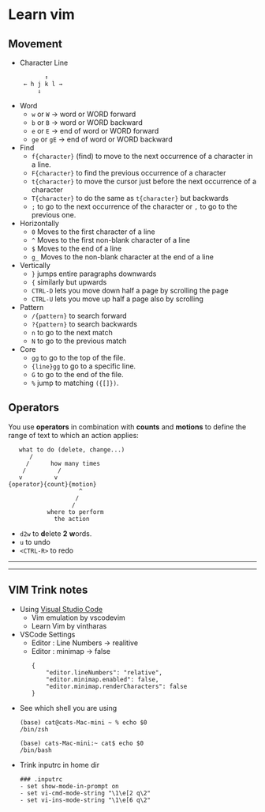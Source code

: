 # Learn vim

## Movement

- Character Line
    ```
           ↑
     ← h j k l →
         ↓
    ```
- Word
  - `w` or `W` -> word or WORD forward
  - `b` or `B` -> word or WORD backward
  - `e` or `E` -> end of word or WORD forward
  - `ge` or `gE` -> end of word or WORD backward
- Find
  - `f{character}` (find) to move to the next occurrence of a character in a line.
  - `F{character}` to find the previous occurrence of a character
  - `t{character}` to move the cursor just before the next occurrence of a character 
  - `T{character}` to do the same as `t{character}` but backwards
  - `;` to go to the next occurrence of the character or `,` to go to the previous one.
- Horizontally
  - `0` Moves to the first character of a line
  - `^` Moves to the first non-blank character of a line
  - `$` Moves to the end of a line
  - `g_` Moves to the non-blank character at the end of a line
- Vertically
  - `}` jumps entire paragraphs downwards
  - `{` similarly but upwards
  - `CTRL-D` lets you move down half a page by scrolling the page
  - `CTRL-U` lets you move up half a page also by scrolling
- Pattern
  - `/{pattern}` to search forward
  - `?{pattern}` to search backwards
  - `n` to go to the next match
  - `N` to go to the previous match
- Core
  - `gg` to go to the top of the file.
  - `{line}gg` to go to a specific line.
  - `G` to go to the end of the file.
  - `%` jump to matching `({[]})`.

## Operators

You use **operators** in combination with **counts** and **motions** to define the range of text to which an action applies:

```
   what to do (delete, change...)
      /
     /      how many times
    /         /
   v         v
{operator}{count}{motion}
                    ^
                   /
                  /
           where to perform
             the action
```

- `d2w` to **d**elete **2** **w**ords.
- `u` to undo
- `<CTRL-R>` to redo

---
---

## VIM Trink notes

- Using [Visual Studio Code](https://code.visualstudio.com/)
  - Vim emulation by vscodevim
  - Learn Vim by vintharas
- VSCode Settings
  - Editor : Line Numbers -> realitive
  - Editor : minimap -> false
    ```
    {
        "editor.lineNumbers": "relative",
        "editor.minimap.enabled": false,
        "editor.minimap.renderCharacters": false
    }
    ```
- See which shell you are using
    ```
    (base) cat@cats-Mac-mini ~ % echo $0
    /bin/zsh
    ```
    ```
    (base) cats-Mac-mini:~ cat$ echo $0
    /bin/bash
    ```
- Trink inputrc in home dir
    ```
    ### .inputrc
    - set show-mode-in-prompt on
    - set vi-cmd-mode-string "\1\e[2 q\2"
    - set vi-ins-mode-string "\1\e[6 q\2"
    ```
